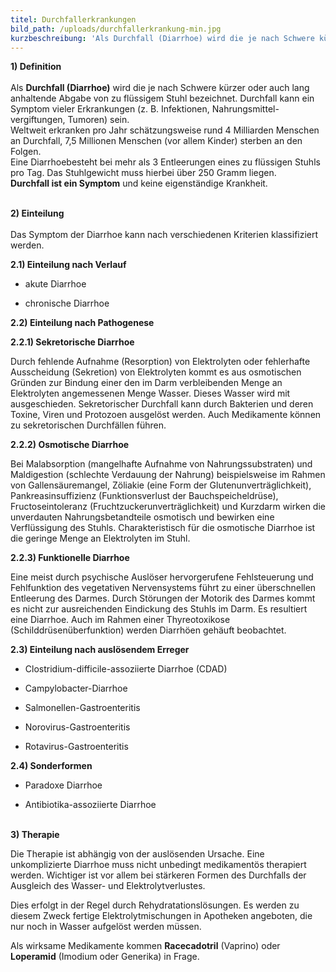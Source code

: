 ```yaml
---
titel: Durchfallerkrankungen
bild_path: /uploads/durchfallerkrankung-min.jpg
kurzbeschreibung: 'Als Durchfall (Diarrhoe) wird die je nach Schwere kürzer oder auch lang anhaltende Abgabe von zu flüssigem Stuhl bezeichnet. Durchfall kann ein Symptom vieler Erkrankungen (z. B. Infektionen, Nahrungsmittel- vergiftungen, Tumoren) sein.'
---
```



**1) Definition**
<br>
<br>Als **Durchfall (Diarrhoe)** wird die je nach Schwere k&uuml;rzer oder auch lang anhaltende Abgabe von zu fl&uuml;ssigem Stuhl bezeichnet. Durchfall kann ein Symptom vieler Erkrankungen (z. B. Infektionen, Nahrungsmittel-vergiftungen, Tumoren) sein.
<br>Weltweit erkranken pro Jahr sch&auml;tzungsweise rund 4 Milliarden Menschen an Durchfall, 7,5 Millionen Menschen (vor allem Kinder) sterben an den Folgen.
<br>Eine Diarrhoebesteht bei mehr als 3 Entleerungen eines zu fl&uuml;ssigen Stuhls pro Tag. Das Stuhlgewicht muss hierbei &uuml;ber 250 Gramm liegen.
<br>**Durchfall ist ein Symptom** und keine eigenst&auml;ndige Krankheit.
<br>&nbsp;

**2) Einteilung**
<br>
<br>Das Symptom der Diarrhoe kann nach verschiedenen Kriterien klassifiziert werden.

**2.1) Einteilung nach Verlauf**

* akute Diarrhoe

* chronische Diarrhoe

**2.2) Einteilung nach Pathogenese**

**2.2.1) Sekretorische Diarrhoe**

Durch fehlende Aufnahme (Resorption) von Elektrolyten oder fehlerhafte Ausscheidung (Sekretion) von Elektrolyten kommt es aus osmotischen Gr&uuml;nden zur Bindung einer den im Darm verbleibenden Menge an Elektrolyten angemessenen Menge Wasser. Dieses Wasser wird mit ausgeschieden. Sekretorischer Durchfall kann durch Bakterien und deren Toxine, Viren und Protozoen ausgel&ouml;st werden. Auch Medikamente k&ouml;nnen zu sekretorischen Durchf&auml;llen f&uuml;hren.

**2.2.2) Osmotische Diarrhoe**

Bei Malabsorption (mangelhafte Aufnahme von Nahrungssubstraten) und Maldigestion (schlechte Verdauung der Nahrung) beispielsweise im Rahmen von Gallens&auml;uremangel, Z&ouml;liakie (eine Form der Glutenunvertr&auml;glichkeit), Pankreasinsuffizienz (Funktionsverlust der Bauchspeicheldr&uuml;se), Fructoseintoleranz (Fruchtzuckerunvertr&auml;glichkeit) und Kurzdarm wirken die unverdauten Nahrungsbetandteile osmotisch und bewirken eine Verfl&uuml;ssigung des Stuhls. Charakteristisch f&uuml;r die osmotische Diarrhoe ist die geringe Menge an Elektrolyten im Stuhl.

**2.2.3) Funktionelle Diarrhoe**

Eine meist durch psychische Ausl&ouml;ser hervorgerufene Fehlsteuerung und Fehlfunktion des vegetativen Nervensystems f&uuml;hrt zu einer &uuml;berschnellen Entleerung des Darmes. Durch St&ouml;rungen der Motorik des Darmes kommt es nicht zur ausreichenden Eindickung des Stuhls im Darm. Es resultiert eine Diarrhoe. Auch im Rahmen einer Thyreotoxikose (Schilddr&uuml;sen&uuml;berfunktion) werden Diarrh&ouml;en geh&auml;uft beobachtet.

**2.3) Einteilung nach ausl&ouml;sendem Erreger**

* Clostridium-difficile-assoziierte Diarrhoe (CDAD)

* Campylobacter-Diarrhoe

* Salmonellen-Gastroenteritis

* Norovirus-Gastroenteritis

* Rotavirus-Gastroenteritis

**2.4) Sonderformen**

* Paradoxe Diarrhoe

* Antibiotika-assoziierte Diarrhoe
  <br>&nbsp;

**3) Therapie**

Die Therapie ist abh&auml;ngig von der ausl&ouml;senden Ursache. Eine unkomplizierte Diarrhoe muss nicht unbedingt medikament&ouml;s therapiert werden. Wichtiger ist vor allem bei st&auml;rkeren Formen des Durchfalls der Ausgleich des Wasser- und Elektrolytverlustes.

Dies erfolgt in der Regel durch Rehydratationsl&ouml;sungen. Es werden zu diesem Zweck fertige Elektrolytmischungen in Apotheken angeboten, die nur noch in Wasser aufgel&ouml;st werden m&uuml;ssen.

Als wirksame Medikamente kommen **Racecadotril** (Vaprino) oder **Loperamid** (Imodium oder Generika) in Frage.